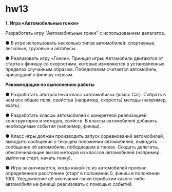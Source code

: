 # hw13
**1.	Игра «Автомобильные гонки»**

Разработать игру "Автомобильные гонки" с использованием делегатов.

●	В игре использовать несколько типов автомобилей: спортивные, легковые, грузовые и автобусы. 

●	Реализовать игру «Гонки». Принцип игры: Автомобили двигаются от старта к финишу со скоростями, которые изменяются в установленных пределах случайным образом. Победителем считается автомобиль, пришедший к финишу первым.

**Рекомендации по выполнению работы**

●	Разработать абстрактный класс «автомобиль» (класс Car). Собрать в нем все общие поля, свойства (например, скорость) методы (например, ехать).  

●	Разработать классы автомобилей с конкретной реализацией конструкторов и методов, свойств. В классы автомобилей добавить необходимые события (например, финиш).

●	Класс игры должен производить запуск соревнований автомобилей, выводить сообщения о текущем положении автомобилей, выводить сообщение об автомобиле, победившем в гонках. Создать делегаты, обеспечивающие вызов методов из классов автомобилей (например, выйти на старт, начать гонку).

●	Игра заканчивается, когда какой-то из автомобилей проехал определенное расстояние (старт в положении 0, финиш в положении 100). Уведомление об окончании гонки (прибытии какого-либо автомобиля на финиш) реализовать с помощью событий. 
